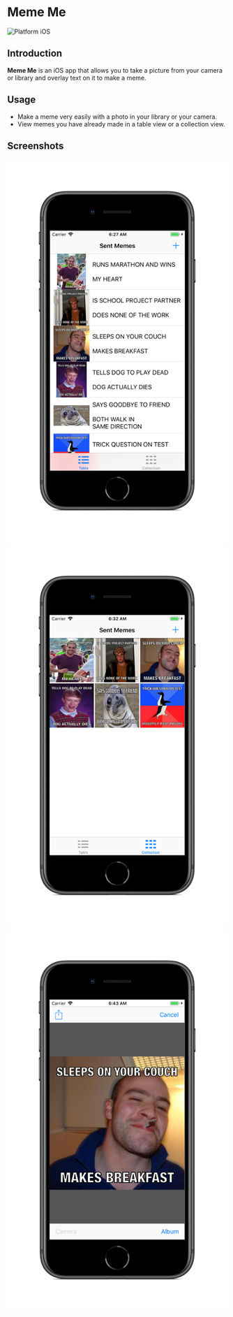 # Meme Me

<img src="https://img.shields.io/badge/platform-iOS-blue.svg?style=flat" alt="Platform iOS" />

## Introduction
**Meme Me** is an iOS app that allows you to take a picture from your camera or library and overlay text on it to make a meme.

## Usage
* Make a meme very easily with a photo in your library or your camera.
* View memes you have already made in a table view or a collection view.

## Screenshots
![MemeMeTable](Images/Table.png) 
![MemeMeCollection](Images/Collection.png)
![MemeMeMaker](Images/MemeMaker.png)
